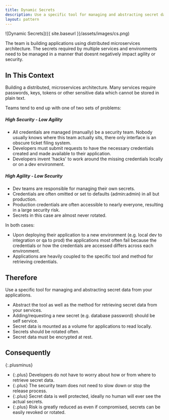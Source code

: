 ```yaml
---
title: Dynamic Secrets
description: Use a specific tool for managing and abstracting secret data from your applications.
layout: pattern
---
```


![Dynamic Secrets]({{ site.baseurl }}/assets/images/cs.png)

The team is building applications using distributed microservices architecture. The secrets required by multiple services and environments need to be managed in a manner that doesnt negatively impact agility or security.

## In This Context

Building a distributed, microservices architecture. Many services require passwords, keys, tokens or other sensitive data which cannot be stored in plain text.

Teams tend to end up with one of two sets of problems:

##### High Security - Low Agility

- All credentials are managed (manually) be a security team. Nobody usually knows where this team actually sits, there only interface is an obscure ticket filing system.
- Developers must submit requests to have the necessary credentials created and made available to their application.
- Developers invent 'hacks' to work around the missing credentials locally or on a dev environment.

##### High Agility - Low Security

- Dev teams are responsible for managing their own secrets.
- Credentials are often omitted or set to defaults (admin:admin) in all but production.
- Production credentials are often accessible to nearly everyone, resulting in a large security risk.
- Secrets in this case are almost never rotated.

In both cases:

- Upon deploying their application to a new environment (e.g. local dev to integration or qa to prod) the applications most often fail because the credentials or how the credentials are accessed differs across each environment.
- Applications are heavily coupled to the specific tool and method for retrieving credentials.

## Therefore

Use a specific tool for managing and abstracting secret data from your applications.

- Abstract the tool as well as the method for retrieving secret data from your services.
- Adding/requesting a new secret (e.g. database password) should be self service.
- Secret data is mounted as a volume for applications to read locally.
- Secrets should be rotated often.
- Secret data must be encrypted at rest.

## Consequently

{:.plusminus}
- {:.plus} Developers do not have to worry about how or from where to retrieve secret data.
- {:.plus} The security team does not need to slow down or stop the release process.
- {:.plus} Secret data is well protected, ideally no human will ever see the actual secrets.
- {:.plus} Risk is greatly reduced as even if compromised, secrets can be easily revoked or rotated.


